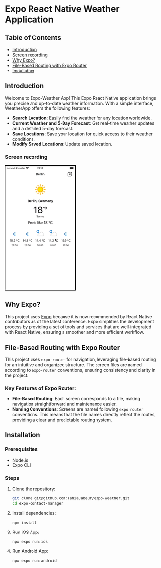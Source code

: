 # Expo React Native Weather Application

## Table of Contents

- [Introduction](#introduction)
- [Screen recording](#screen-recording)
- [Why Expo?](#why-expo)
- [File-Based Routing with Expo Router](#file-based-routing-with-expo-router)
- [Installation](#installation)


## Introduction

Welcome to Expo-Weather App! This Expo React Native application brings you precise and up-to-date weather information. With a simple interface, WeatherApp offers the following features:

- **Search Location**: Easily find the weather for any location worldwide.
- **Current Weather and 5-Day Forecast**: Get real-time weather updates and a detailed 5-day forecast.
- **Save Locations**: Save your location for quick access to their weather conditions.
- **Modify Saved Locations**: Update saved location.


### Screen recording

<img src="./assets/expo-weather.gif" alt="Alt text" width="230">

## Why Expo?

This project uses [Expo](https://expo.dev/) because it is now recommended by React Native contributors as of the latest conference. Expo simplifies the development process by providing a set of tools and services that are well-integrated with React Native, ensuring a smoother and more efficient workflow.

## File-Based Routing with Expo Router

This project uses `expo-router` for navigation, leveraging file-based routing for an intuitive and organized structure. The screen files are named according to `expo-router` conventions, ensuring consistency and clarity in the project.

### Key Features of Expo Router:
- **File-Based Routing**: Each screen corresponds to a file, making navigation straightforward and maintenance easier.
- **Naming Conventions**: Screens are named following `expo-router` conventions. This means that the file names directly reflect the routes, providing a clear and predictable routing system.

## Installation

### Prerequisites

- Node.js
- Expo CLI

### Steps

1. Clone the repository:

   ```bash
   git clone git@github.com:YahiaJabeur/expo-weather.git
   cd expo-contact-manager

2. Install dependencies:

   ```bash
   npm install

3. Run iOS App:
   ```bash
   npx expo run:ios

4. Run Android App:
   ```bash
   npx expo run:android

